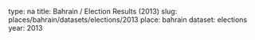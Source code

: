 type: na
title: Bahrain / Election Results (2013)
slug: places/bahrain/datasets/elections/2013
place: bahrain
dataset: elections
year: 2013
